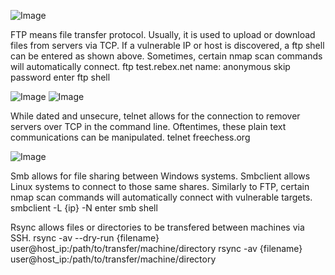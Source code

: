 ![Image](https://github.com/user-attachments/assets/bdb5f8da-92d8-4099-a375-d94bbd543027)

FTP means file transfer protocol. Usually, it is used to upload or download files from servers via TCP. If a vulnerable IP or host is discovered, a ftp shell can be entered as shown above. Sometimes, certain nmap scan commands will automatically connect.
ftp test.rebex.net
name: anonymous
skip password
enter ftp shell



![Image](https://github.com/user-attachments/assets/20df8d69-195d-41c1-8b3b-ab6ad6cbdd17)
![Image](https://github.com/user-attachments/assets/ad3a7d9e-df89-43a9-aa3e-8b4e1329a60b)

While dated and unsecure, telnet allows for the connection to remover servers over TCP in the command line. Oftentimes, these plain text communications can be manipulated.
telnet freechess.org



![Image](https://github.com/user-attachments/assets/29d25340-679a-418a-b3e6-3f7face263a2)

Smb allows for file sharing between Windows systems. Smbclient allows Linux systems to connect to those same shares. Similarly to FTP, certain nmap scan commands will automatically connect with vulnerable targets.
smbclient -L {ip} -N
enter smb shell


Rsync allows files or directories to be transfered between machines via SSH.
rsync  -av --dry-run {filename} user@host_ip:/path/to/transfer/machine/directory
rsync -av {filename} user@host_ip:/path/to/transfer/machine/directory
